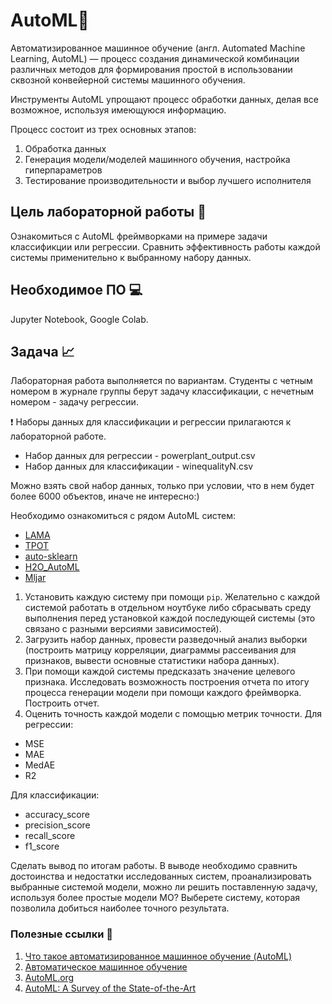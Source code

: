 # AutoML🌟

Автоматизированное машинное обучение (англ. Automated Machine Learning, AutoML) — процесс создания динамической комбинации различных методов для формирования простой в использовании сквозной конвейерной системы машинного обучения.

Инструменты AutoML упрощают процесс обработки данных, делая все возможное, используя имеющуюся информацию.

Процесс состоит из трех основных этапов:

1. Обработка данных
1. Генерация модели/моделей машинного обучения, настройка гиперпараметров
1. Тестирование производительности и выбор лучшего исполнителя

## Цель лабораторной работы 🎯

Ознакомиться с AutoML фреймворками на примере задачи классификции или регрессии. Сравнить эффективность работы каждой системы применительно к выбранному набору данных.

## Необходимое ПО 💻

Jupyter Notebook, Google Colab.

## Задача 📈

Лабораторная работа выполняется по вариантам.
Студенты с четным номером в журнале группы берут задачу классификации, с нечетным номером - задачу регрессии.

❗ Наборы данных для классификации и регрессии прилагаются к лабораторной работе.

-   Набор данных для регрессии - powerplant_output.csv
-   Набор данных для классификации - winequalityN.csv

Можно взять свой набор данных, только при условии, что в нем будет более 6000 объектов, иначе не интересно:)

Необходимо ознакомиться с рядом AutoML систем:

-   [LAMA](https://github.com/sberbank-ai-lab/LightAutoML)
-   [TPOT](https://automl.info/tpot/)
-   [auto-sklearn](https://automl.github.io/auto-sklearn/master/)
-   [H2O_AutoML](https://docs.h2o.ai/h2o/latest-stable/h2o-docs/automl.html)
-   [Mljar](https://github.com/mljar/mljar-supervised)

1. Установить каждую систему при помощи `pip`. Желательно с каждой системой работать в отдельном ноутбуке либо сбрасывать среду выполнения перед установкой каждой последующей системы (это связано с разными версиями зависимостей).
1. Загрузить набор данных, провести разведочный анализ выборки (построить матрицу корреляции, диаграммы рассеивания для признаков, вывести основные статистики набора данных).
1. При помощи каждой системы предсказать значение целевого признака. Исследовать возможность построения отчета по итогу процесса генерации модели при помощи каждого фреймворка. Построить отчет.
1. Оценить точность каждой модели с помощью метрик точности.
   Для регрессии:

-   MSE
-   MAE
-   MedAE
-   R2

Для классификации:

-   accuracy_score
-   precision_score
-   recall_score
-   f1_score

Сделать вывод по итогам работы. В выводе необходимо сравнить достоинства и недостатки исследованных систем, проанализировать выбранные системой модели, можно ли решить поставленную задачу, используя более простые модели МО? Выберете систему, которая позволила добиться наиболее точного результата.

### Полезные ссылки 🔗

1. [Что такое автоматизированное машинное обучение (AutoML)](https://habr.com/ru/post/449260/)
1. [Автоматическое машинное обучение](https://neerc.ifmo.ru/wiki/index.php?title=Автоматическое_машинное_обучение)
1. [AutoML.org](https://www.automl.org/)
1. [AutoML: A Survey of the State-of-the-Art](https://arxiv.org/abs/1908.00709)
